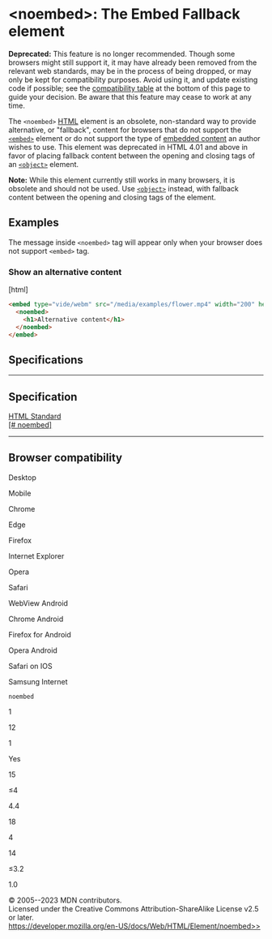 \<noembed\>: The Embed Fallback element
=======================================

**Deprecated:** This feature is no longer recommended. Though some
browsers might still support it, it may have already been removed from
the relevant web standards, may be in the process of being dropped, or
may only be kept for compatibility purposes. Avoid using it, and update
existing code if possible; see the [compatibility
table](#browser_compatibility) at the bottom of this page to guide your
decision. Be aware that this feature may cease to work at any time.

The `<noembed>` [HTML](../index) element is an obsolete, non-standard
way to provide alternative, or \"fallback\", content for browsers that
do not support the [`<embed>`](embed) element or do not support the type
of [embedded content](../content_categories#embedded_content) an author
wishes to use. This element was deprecated in HTML 4.01 and above in
favor of placing fallback content between the opening and closing tags
of an [`<object>`](object) element.

**Note:** While this element currently still works in many browsers, it
is obsolete and should not be used. Use [`<object>`](object) instead,
with fallback content between the opening and closing tags of the
element.

Examples
--------

The message inside `<noembed>` tag will appear only when your browser
does not support `<embed>` tag.

### Show an alternative content

[html]

```html
<embed type="vide/webm" src="/media/examples/flower.mp4" width="200" height="200">
  <noembed>
    <h1>Alternative content</h1>
  </noembed>
</embed>
```

Specifications
--------------

  ---------------------------------------------------------------------------------

Specification
  ---------------------------------------------------------------------------------

  [HTML Standard\
  [\#
  noembed]](https://html.spec.whatwg.org/multipage/obsolete.html#noembed)

  ---------------------------------------------------------------------------------

Browser compatibility
---------------------

Desktop

Mobile

Chrome

Edge

Firefox

Internet Explorer

Opera

Safari

WebView Android

Chrome Android

Firefox for Android

Opera Android

Safari on IOS

Samsung Internet

`noembed`

1

12

1

Yes

15

≤4

4.4

18

4

14

≤3.2

1.0

© 2005--2023 MDN contributors.\
Licensed under the Creative Commons Attribution-ShareAlike License v2.5
or later.\
https://developer.mozilla.org/en-US/docs/Web/HTML/Element/noembed>>
